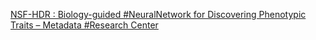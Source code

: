 [NSF-HDR : Biology-guided #NeuralNetwork for Discovering Phenotypic Traits – Metadata #Research Center](https://qi.tc/qi/116371)